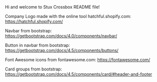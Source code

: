 Hi and welcome to Stux Crossbox README file!


Company Logo made with the online tool hatchful.shopify.com:
https://hatchful.shopify.com/

Navbar from bootstrap:
https://getbootstrap.com/docs/4.0/components/navbar/


Button in navbar from bootstrap:
https://getbootstrap.com/docs/4.5/components/buttons/

Font Awesome icons from fontawesome.com:
https://fontawesome.com/

Card groups from bootstrap:
https://getbootstrap.com/docs/4.5/components/card/#header-and-footer